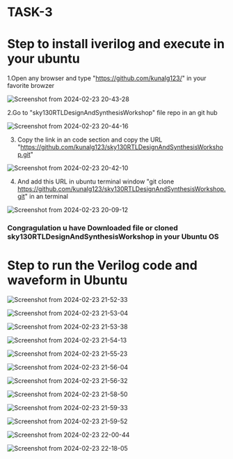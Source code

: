 # ****TASK-3****
# Step to install iverilog and execute in your ubuntu

1.Open any browser and type "https://github.com/kunalg123/" in your favorite browzer

 ![Screenshot from 2024-02-23 20-43-28](https://github.com/chethan-bot/A-4-week-Research-Internship-on-RISC-V-using-VSDSquadron-Mini-RISC-V-Dev-Board/assets/159757708/e2123e3f-7ba2-4b59-9313-e3cbe16c1910)

2.Go to "sky130RTLDesignAndSynthesisWorkshop" file repo in an git hub 

![Screenshot from 2024-02-23 20-44-16](https://github.com/chethan-bot/A-4-week-Research-Internship-on-RISC-V-using-VSDSquadron-Mini-RISC-V-Dev-Board/assets/159757708/2f670ab1-0695-44ab-a04c-7ac1bbd6478f)

3. Copy the link in an code section and copy the URL "https://github.com/kunalg123/sky130RTLDesignAndSynthesisWorkshop.git" 

![Screenshot from 2024-02-23 20-42-10](https://github.com/chethan-bot/A-4-week-Research-Internship-on-RISC-V-using-VSDSquadron-Mini-RISC-V-Dev-Board/assets/159757708/7bd6abe9-ab1b-479a-aa96-73f82d615887)

4. And add this URL in ubuntu terminal window "git clone https://github.com/kunalg123/sky130RTLDesignAndSynthesisWorkshop.git" in an terminal

![Screenshot from 2024-02-23 20-09-12](https://github.com/chethan-bot/A-4-week-Research-Internship-on-RISC-V-using-VSDSquadron-Mini-RISC-V-Dev-Board/assets/159757708/ec2d10fe-2832-4d61-83ea-87899d1acff9)

### Congragulation u have Downloaded file or cloned  sky130RTLDesignAndSynthesisWorkshop in your Ubuntu OS

# Step to run the  Verilog code and waveform in Ubuntu 
![Screenshot from 2024-02-23 21-52-33](https://github.com/chethan-bot/A-4-week-Research-Internship-on-RISC-V-using-VSDSquadron-Mini-RISC-V-Dev-Board/assets/159757708/746f3303-367f-4fcf-a41b-d7cc3a9e4e3c)

![Screenshot from 2024-02-23 21-53-04](https://github.com/chethan-bot/A-4-week-Research-Internship-on-RISC-V-using-VSDSquadron-Mini-RISC-V-Dev-Board/assets/159757708/75339b29-3b8d-4426-bd12-2a5bfe8b36d7)

![Screenshot from 2024-02-23 21-53-38](https://github.com/chethan-bot/A-4-week-Research-Internship-on-RISC-V-using-VSDSquadron-Mini-RISC-V-Dev-Board/assets/159757708/b090615b-cc74-465f-a5db-fb808aac63be)

![Screenshot from 2024-02-23 21-54-13](https://github.com/chethan-bot/A-4-week-Research-Internship-on-RISC-V-using-VSDSquadron-Mini-RISC-V-Dev-Board/assets/159757708/00c88bec-e3c5-48d4-b057-8915fc9fb51c)

![Screenshot from 2024-02-23 21-55-23](https://github.com/chethan-bot/A-4-week-Research-Internship-on-RISC-V-using-VSDSquadron-Mini-RISC-V-Dev-Board/assets/159757708/d14e7d68-8f8f-478c-a51e-69fa6ff1e9f7)

![Screenshot from 2024-02-23 21-56-04](https://github.com/chethan-bot/A-4-week-Research-Internship-on-RISC-V-using-VSDSquadron-Mini-RISC-V-Dev-Board/assets/159757708/2d2a2021-9ede-4900-836e-40c116e0bda7)

![Screenshot from 2024-02-23 21-56-32](https://github.com/chethan-bot/A-4-week-Research-Internship-on-RISC-V-using-VSDSquadron-Mini-RISC-V-Dev-Board/assets/159757708/2e0d0575-9aae-43ef-90a5-68faf3dcd290)

![Screenshot from 2024-02-23 21-58-50](https://github.com/chethan-bot/A-4-week-Research-Internship-on-RISC-V-using-VSDSquadron-Mini-RISC-V-Dev-Board/assets/159757708/316e32fe-4934-454f-90c8-cd1c2e33d289)

![Screenshot from 2024-02-23 21-59-33](https://github.com/chethan-bot/A-4-week-Research-Internship-on-RISC-V-using-VSDSquadron-Mini-RISC-V-Dev-Board/assets/159757708/dce2fa18-b173-4b46-8688-a715ace7beef)

![Screenshot from 2024-02-23 21-59-52](https://github.com/chethan-bot/A-4-week-Research-Internship-on-RISC-V-using-VSDSquadron-Mini-RISC-V-Dev-Board/assets/159757708/8b2893cb-ced0-47b1-be6a-9a23f5b0bd62)

![Screenshot from 2024-02-23 22-00-44](https://github.com/chethan-bot/A-4-week-Research-Internship-on-RISC-V-using-VSDSquadron-Mini-RISC-V-Dev-Board/assets/159757708/bc115779-53b9-41ef-878c-71bc26e105a5)

![Screenshot from 2024-02-23 22-18-05](https://github.com/chethan-bot/A-4-week-Research-Internship-on-RISC-V-using-VSDSquadron-Mini-RISC-V-Dev-Board/assets/159757708/19c6865e-176e-4792-aa2f-1daed48f0dce)
